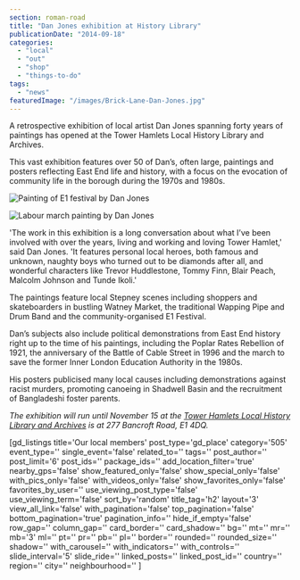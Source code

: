 ```yaml
---
section: roman-road
title: "Dan Jones exhibition at History Library"
publicationDate: "2014-09-18"
categories: 
  - "local"
  - "out"
  - "shop"
  - "things-to-do"
tags: 
  - "news"
featuredImage: "/images/Brick-Lane-Dan-Jones.jpg"
---
```


A retrospective exhibition of local artist Dan Jones spanning forty years of paintings has opened at the Tower Hamlets Local History Library and Archives.

This vast exhibition features over 50 of Dan’s, often large, paintings and posters reflecting East End life and history, with a focus on the evocation of community life in the borough during the 1970s and 1980s.

![Painting of E1 festival by Dan Jones](/images/E1-festival-Dan-Jones-1024x681.jpg)

![Labour march painting by Dan Jones](/images/March-Labour-Dan-Jones-1024x681.jpg)

'The work in this exhibition is a long conversation about what I’ve been involved with over the years, living and working and loving Tower Hamlet,' said Dan Jones. 'It features personal local heroes, both famous and unknown, naughty boys who turned out to be diamonds after all, and wonderful characters like Trevor Huddlestone, Tommy Finn, Blair Peach, Malcolm Johnson and Tunde Ikoli.'

The paintings feature local Stepney scenes including shoppers and skateboarders in bustling Watney Market, the traditional Wapping Pipe and Drum Band and the community-organised E1 Festival.

Dan’s subjects also include political demonstrations from East End history right up to the time of his paintings, including the Poplar Rates Rebellion of 1921, the anniversary of the Battle of Cable Street in 1996 and the march to save the former Inner London Education Authority in the 1980s.

His posters publicised many local causes including demonstrations against racist murders, promoting canoeing in Shadwell Basin and the recruitment of Bangladeshi foster parents.

_The exhibition will run until November 15 at the [Tower Hamlets Local History Library and Archives](https://www.ideastore.co.uk/local-history) is at 277 Bancroft Road, E1 4DQ._

\[gd\_listings title='Our local members' post\_type='gd\_place' category='505' event\_type='' single\_event='false' related\_to='' tags='' post\_author='' post\_limit='6' post\_ids='' package\_ids='' add\_location\_filter='true' nearby\_gps='false' show\_featured\_only='false' show\_special\_only='false' with\_pics\_only='false' with\_videos\_only='false' show\_favorites\_only='false' favorites\_by\_user='' use\_viewing\_post\_type='false' use\_viewing\_term='false' sort\_by='random' title\_tag='h2' layout='3' view\_all\_link='false' with\_pagination='false' top\_pagination='false' bottom\_pagination='true' pagination\_info='' hide\_if\_empty='false' row\_gap='' column\_gap='' card\_border='' card\_shadow='' bg='' mt='' mr='' mb='3' ml='' pt='' pr='' pb='' pl='' border='' rounded='' rounded\_size='' shadow='' with\_carousel='' with\_indicators='' with\_controls='' slide\_interval='5' slide\_ride='' linked\_posts='' linked\_post\_id='' country='' region='' city='' neighbourhood='' \]
